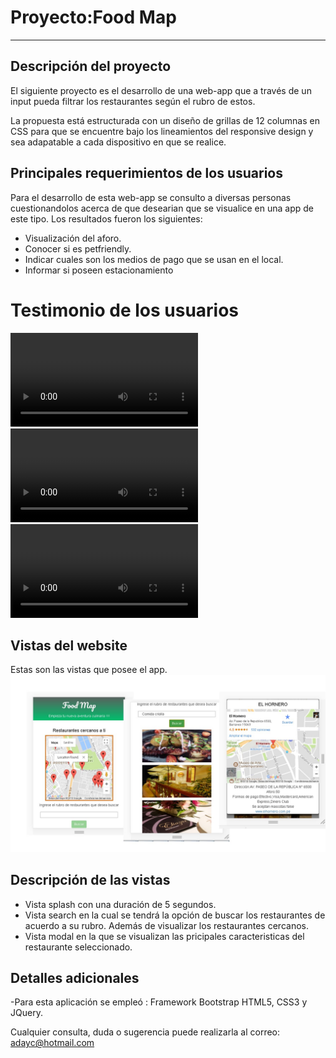 # Proyecto:Food Map
_____________

## Descripción del proyecto
El siguiente proyecto es el desarrollo de una web-app que a través de un input pueda filtrar los restaurantes según el rubro de estos.

La propuesta está estructurada con un diseño de grillas de 12 columnas en CSS para que se encuentre bajo los lineamientos del responsive design y sea adapatable a cada dispositivo en que se realice.

## Principales requerimientos de los usuarios
Para el desarrollo de esta web-app se consulto a diversas personas cuestionandolos acerca de que desearian que se visualice en una app de este tipo.
Los resultados fueron los siguientes:
* Visualización del aforo.
* Conocer si es petfriendly.
* Indicar cuales son los medios de pago que se usan en el local.
* Informar si poseen estacionamiento

# Testimonio de los usuarios 
![Imagenes](assets/videos/Andrea.mp4)
![Imagenes](assets/videos/Nelson.mp4)
![Imagenes](assets/videos/Dayer.mp4)


## Vistas del website
Estas son las vistas que posee el app.
![Imagenes](assets/images/d1.jpg)

## Descripción de las vistas
* Vista splash con una duración de 5 segundos.
* Vista search en la cual se tendrá la opción de buscar los restaurantes de acuerdo a su rubro. Además de visualizar los restaurantes cercanos.
* Vista modal en la que se visualizan las pricipales caracteristicas del restaurante seleccionado.

## Detalles adicionales
-Para esta aplicación se empleó : Framework Bootstrap HTML5, CSS3 y JQuery.

  
  Cualquier consulta, duda o sugerencia puede realizarla al correo: adayc@hotmail.com
